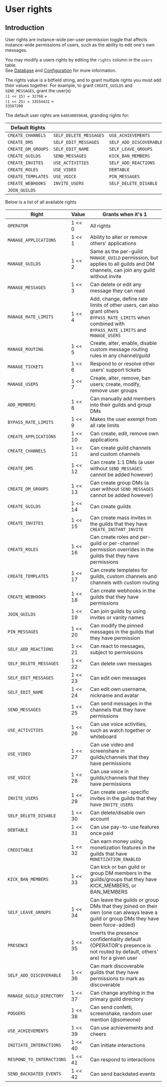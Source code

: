# User rights

## Introduction

User rights are instance-wide per-user permission toggle that affects instance-wide permissions of users,
such as the ability to edit one's own messages.

You may modify a users rights by editing the `rights` column in the `users` table.  
See [Database](/server/database) and [Configuration](/server/configuration) for more information.

The rights value is a bitfield string, and to grant multiple rights you must add their values together.
For example, to grant `CREATE_GUILDS` and `SEND_MESSAGES`, grant the user(s)   
`(1 << 15) = 32768` +  
`(1 << 25) = 33554432` =  
`33587200`

The default user rights are `648540059648`, granding rights for:  

| Default Rights      |					        |					 		|
|---------------------|-------------------------|---------------------------|
| `CREATE_CHANNELS`   | `SELF_DELETE_MESSAGES`  | `USE_ACHIEVEMENTS` 		|
| `CREATE_DMS`	      | `SELF_EDIT_MESSAGES`    | `SELF_ADD_DISCOVERABLE`	|
| `CREATE_DM_GROUPS`  | `SELF_EDIT_NAME`	    | `SELF_LEAVE_GROUPS`		|
| `CREATE_GUILDS`	  | `SEND_MESSAGES` 	    | `KICK_BAN_MEMBERS`		|
| `CREATE_INVITES`    | `USE_ACTIVITIES`	    | `SELF_ADD_REACTIONS`		|
| `CREATE_ROLES`	  | `USE_VIDEO`			    | `DEBTABLE`				|
| `CREATE_TEMPLATES`  | `USE_VOICE`			    | `PIN_MESSAGES`			|
| `CREATE_WEBHOOKS`   | `INVITE_USERS`		    | `SELF_DELETE_DISABLE`		|
| `JOIN_GUILDS`	      |							|							|

Below is a list of all available rights

| Right                  	| Value   | Grants when it's 1                                                                                                                                    |
| --------------------------| ------- | ----------------------------------------------------------------------------------------------------------------------------------------------------- |
| `OPERATOR`             	| 1 << 0  | All rights                                                                                                                                            |
| `MANAGE_APPLICATIONS`  	| 1 << 1  | Ability to alter or remove others' applications                                                                                                       |
| `MANAGE_GUILDS`        	| 1 << 2  | Same as the per-guild `MANAGE_GUILD` permission, but applies to all guilds and DM channels, can join any guild without invite                         |
| `MANAGE_MESSAGES`      	| 1 << 3  | Can delete or edit any message they can read                                                                                                          |
| `MANAGE_RATE_LIMITS`   	| 1 << 4  | Add, change, define rate limits of other users, can also grant others `BYPASS_RATE_LIMITS` when combined with `BYPASS_RATE_LIMITS` and `MANAGE_USERS` |
| `MANAGE_ROUTING`       	| 1 << 5  | Create, alter, enable, disable custom message routing rules in any channel/guild                                                                      |
| `MANAGE_TICKETS`       	| 1 << 6  | Respond to or resolve other users' support tickets                                                                                                    |
| `MANAGE_USERS`         	| 1 << 7  | Create, alter, remove, ban users; create, modify, remove user groups                                                                                  |
| `ADD_MEMBERS`          	| 1 << 8  | Can manually add members into their guilds and group DMs                                                                                              |
| `BYPASS_RATE_LIMITS`   	| 1 << 9  | Makes the user exempt from all rate limits                                                                                                            |
| `CREATE_APPLICATIONS`  	| 1 << 10 | Can create, edit, remove own applications                                                                                                             |
| `CREATE_CHANNELS`      	| 1 << 11 | Can create guild channels and custom channels                                                                                                         |
| `CREATE_DMS`          	| 1 << 12 | Can create 1:1 DMs (a user without `SEND_MESSAGES` cannot be added however)                                                                           |
| `CREATE_DM_GROUPS`    	| 1 << 13 | Can create group DMs (a user without `SEND_MESSAGES` cannot be added however)                                                                         |
| `CREATE_GUILDS`       	| 1 << 14 | Can create guilds															                                                                           |
| `CREATE_INVITES`      	| 1 << 15 | Can create mass invites in the guilds that they have `CREATE_INSTANT_INVITE`                                                                          |
| `CREATE_ROLES`        	| 1 << 16 | Can create roles and per-guild or per-channel permission overrides in the guilds that they have permissions                                           |
| `CREATE_TEMPLATES`     	| 1 << 17 | Can create templates for guilds, custom channels and channels with custom routing                                                                     |
| `CREATE_WEBHOOKS`     	| 1 << 18 | Can create webhooks in the guilds that they have permissions                                                                                          |
| `JOIN_GUILDS`         	| 1 << 19 | Can join guilds by using invites or vanity names                                                                                                      |
| `PIN_MESSAGES`         	| 1 << 20 | Can modify the pinned messages in the guilds that they have permission                                                                                |
| `SELF_ADD_REACTIONS`   	| 1 << 21 | Can react to messages, subject to permissions                                                                                                         |
| `SELF_DELETE_MESSAGES` 	| 1 << 22 | Can delete own messages                                                                                                                               |
| `SELF_EDIT_MESSAGES`   	| 1 << 23 | Can edit own messages                                                                                                                                 |
| `SELF_EDIT_NAME`       	| 1 << 24 | Can edit own username, nickname and avatar                                                                                                            |
| `SEND_MESSAGES`        	| 1 << 25 | Can send messages in the channels that they have permissions                                                                                          |
| `USE_ACTIVITIES`       	| 1 << 26 | Can use voice activities, such as watch together or whiteboard                                                                                        |
| `USE_VIDEO`            	| 1 << 27 | Can use video and screenshare in guilds/channels that they have permissions                                                                           |
| `USE_VOICE`            	| 1 << 28 | Can use voice in guilds/channels that they have permissions                                                                                           |
| `INVITE_USERS`         	| 1 << 29 | Can create user-specific invites in the guilds that they have `INVITE_USERS`                                                                          |
| `SELF_DELETE_DISABLE`  	| 1 << 30 | Can delete/disable own account                                                                                                                        |
| `DEBTABLE`            	| 1 << 31 | Can use pay-to-use features once paid                                                                                                                 |
| `CREDITABLE`           	| 1 << 32 | Can earn money using monetization features in the guilds that have `MONETIZATION_ENABLED`                                                             |
| `KICK_BAN_MEMBERS`		| 1 << 33 | Can kick or ban guild or group DM members in the guilds/groups that they have KICK_MEMBERS, or BAN_MEMBERS											   |
| `SELF_LEAVE_GROUPS`	 	| 1 << 34 | Can leave the guilds or group DMs that they joined on their own (one can always leave a guild or group DMs they have been force-added)				   |
| `PRESENCE`			 	| 1 << 35 | Inverts the presence confidentiality default (OPERATOR's presence is not routed by default, others' are) for a given user							   |
| `SELF_ADD_DISCOVERABLE`	| 1 << 36 | Can mark discoverable guilds that they have permissions to mark as discoverable																	   |
| `MANAGE_GUILD_DIRECTORY`	| 1 << 37| Can change anything in the primary guild directory																									   |
| `POGGERS`				 	| 1 << 38 | Can send confetti, screenshake, random user mention (@someone)																						   |
| `USE_ACHIEVEMENTS`	 	| 1 << 39 | Can use achievements and cheers																													   |
| `INITIATE_INTERACTIONS`   | 1 << 40 | Can initiate interactions																															   |
| `RESPOND_TO_INTERACTIONS` |1 << 41| Can respond to interactions																														   |
| `SEND_BACKDATED_EVENTS`	| 1 << 42 | Can send backdated events																															   |